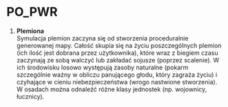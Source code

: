 # PO_PWR
1. **Plemiona**\
    Symulacja plemion zaczyna się od stworzenia proceduralnie generowanej mapy. Całość skupia się na życiu poszczególnych plemion (ich ilość jest dobrana przez użytkownika), które wraz z biegiem czasu zaczynają ze sobą walczyć lub zakładać sojusze (poprzez scalenie). W ich środowisku losowo występują zasoby naturalne (pokarm szczególnie ważny w obliczu panującego głodu, który zagraża życiu) i czyhające w cieniu niebezpieczeństwa (wrogo nastwione stworzenia). W osadach można odnaleźć różne klasy jednostek (np. wojownicy, łucznicy).
